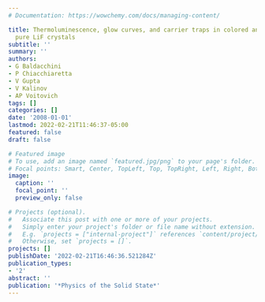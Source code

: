 ```yaml
---
# Documentation: https://wowchemy.com/docs/managing-content/

title: Thermoluminescence, glow curves, and carrier traps in colored and nominally
  pure LiF crystals
subtitle: ''
summary: ''
authors:
- G Baldacchini
- P Chiacchiaretta
- V Gupta
- V Kalinov
- AP Voitovich
tags: []
categories: []
date: '2008-01-01'
lastmod: 2022-02-21T11:46:37-05:00
featured: false
draft: false

# Featured image
# To use, add an image named `featured.jpg/png` to your page's folder.
# Focal points: Smart, Center, TopLeft, Top, TopRight, Left, Right, BottomLeft, Bottom, BottomRight.
image:
  caption: ''
  focal_point: ''
  preview_only: false

# Projects (optional).
#   Associate this post with one or more of your projects.
#   Simply enter your project's folder or file name without extension.
#   E.g. `projects = ["internal-project"]` references `content/project/deep-learning/index.md`.
#   Otherwise, set `projects = []`.
projects: []
publishDate: '2022-02-21T16:46:36.521284Z'
publication_types:
- '2'
abstract: ''
publication: '*Physics of the Solid State*'
---
```

